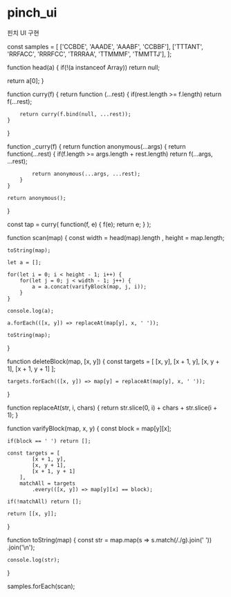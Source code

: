 # pinch_ui
핀치 UI 구현



const samples = [
  ['CCBDE', 'AAADE', 'AAABF', 'CCBBF'],
  ['TTTANT', 'RRFACC', 'RRRFCC', 'TRRRAA', 'TTMMMF', 'TMMTTJ'],
];

function head(a) {
  if(!(a instanceof Array)) return null;
  
  return a[0];
}

function curry(f) {
	return function (...rest) {
		if(rest.length >= f.length) 
			return f(...rest);

		return curry(f.bind(null, ...rest));
	}
}

function _curry(f) {
	return function anonymous(...args) {
		return function(...rest) {
			if(f.length >= args.length + rest.length) 
				return f(...args, ...rest);

			return anonymous(...args, ...rest);
		}
	}

	return anonymous();
}

const tap = curry(
	function(f, e) {
		f(e);
		return e;
	}
);

function scan(map) {
	const width = head(map).length
		, height = map.length;

	toString(map);

	let a = [];

	for(let i = 0; i < height - 1; i++) {
		for(let j = 0; j < width - 1; j++) {
			a = a.concat(varifyBlock(map, j, i));	
		}
	}

	console.log(a);

	a.forEach(([x, y]) => replaceAt(map[y], x, ' '));

	toString(map);
}

function deleteBlock(map, [x, y]) {
	const targets = [
		[x, y],
		[x + 1, y],
		[x, y + 1],
		[x + 1, y + 1]
	];

	targets.forEach(([x, y]) => map[y] = replaceAt(map[y], x, ' '));
} 

function replaceAt(str, i, chars) {
	return str.slice(0, i) + chars + str.slice(i + 1);
}

function varifyBlock(map, x, y) {
	const block = map[y][x];

	if(block == ' ') return [];

	const targets = [
			[x + 1, y],
			[x, y + 1],
			[x + 1, y + 1]
		],
		matchAll = targets
			.every(([x, y]) => map[y][x] == block);

	if(!matchAll) return [];

	return [[x, y]];
}

function toString(map) {
	const str = map.map(s => s.match(/./g).join(' '))
		.join('\n');

	console.log(str);
}

samples.forEach(scan);
